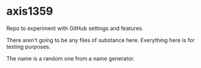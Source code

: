 # axis1359

Repo to experiment with GitHub settings and features.

There aren't going to be any files of substance here. Everything here is for testing purposes.

The name is a random one from a name generator.
